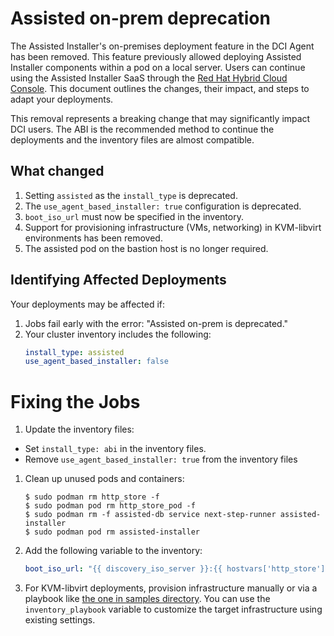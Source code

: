 # Assisted on-prem deprecation

The Assisted Installer's on-premises deployment feature in the DCI Agent has been removed. This feature previously allowed deploying Assisted Installer components within a pod on a local server. Users can continue using the Assisted Installer SaaS through the [Red Hat Hybrid Cloud Console](http://console.redhat.com/). This document outlines the changes, their impact, and steps to adapt your deployments.

This removal represents a breaking change that may significantly impact DCI users. The ABI is the recommended method to continue the deployments and the inventory files are almost compatible.

## What changed

1. Setting `assisted` as the `install_type` is deprecated.
1. The `use_agent_based_installer: true` configuration is deprecated.
1. `boot_iso_url` must now be specified in the inventory.
1. Support for provisioning infrastructure (VMs, networking) in KVM-libvirt environments has been removed.
1. The assisted pod on the bastion host is no longer required.

## Identifying Affected Deployments

Your deployments may be affected if:
1. Jobs fail early with the error: "Assisted on-prem is deprecated."
1. Your cluster inventory includes the following:
    ```yaml
    install_type: assisted
    use_agent_based_installer: false
    ```

# Fixing the Jobs
1. Update the inventory files:
  - Set `install_type: abi` in the inventory files.
  - Remove `use_agent_based_installer: true` from the inventory files
1. Clean up unused pods and containers:
    ```Shell
    $ sudo podman rm http_store -f
    $ sudo podman pod rm http_store_pod -f
    $ sudo podman rm -f assisted-db service next-step-runner assisted-installer
    $ sudo podman pod rm assisted-installer
    ```
1. Add the following variable to the inventory:
    ```yaml
    boot_iso_url: "{{ discovery_iso_server }}:{{ hostvars['http_store']['http_port'] }}/{{ discovery_iso_name }}"`
    ```
1. For KVM-libvirt deployments, provision infrastructure manually or via a playbook like [the one in samples directory](../samples/infrastructure.yml). You can use the `inventory_playbook` variable to customize the target infrastructure using existing settings.
